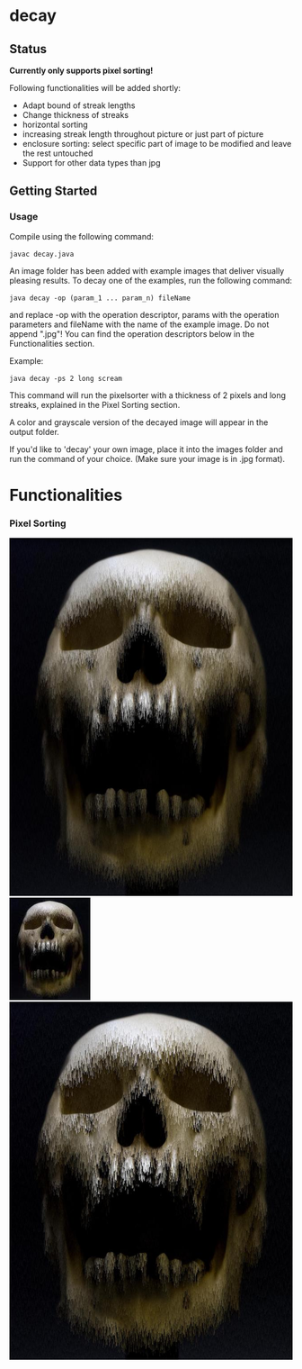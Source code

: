 # decay
## Status
**Currently only supports pixel sorting!**

Following functionalities will be added shortly:

* Adapt bound of streak lengths
* Change thickness of streaks
* horizontal sorting
* increasing streak length throughout picture or just part of picture
* enclosure sorting: select specific part of image to be modified and leave the rest untouched
* Support for other data types than jpg


## Getting Started
### Usage
Compile using the following command:

```
javac decay.java
```
An image folder has been added with example images that deliver visually pleasing results. To decay one of the examples, run the following command:  

```
java decay -op (param_1 ... param_n) fileName
```  

and replace -op with the operation descriptor, params with the operation parameters and fileName with the name of the example image. Do not append ".jpg"! You can find the operation descriptors below in the Functionalities section.

Example:  

```
java decay -ps 2 long scream
```  
This command will run the pixelsorter with a thickness of 2 pixels and long streaks, explained in the Pixel Sorting section.

A color and grayscale version of the decayed image will appear in the output folder.

If you'd like to 'decay' your own image, place it into the images folder and run the command of your choice. (Make sure your image is in .jpg format).


# Functionalities
### Pixel Sorting

![t1](https://raw.githubusercontent.com/felixschmetz/decay/master/examples/thickness/t1.jpg)![t3](https://raw.githubusercontent.com/felixschmetz/decay/master/examples/thickness/t2.jpg)![t10](https://raw.githubusercontent.com/felixschmetz/decay/master/examples/thickness/t10.jpg)


